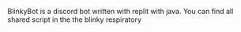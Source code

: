 BlinkyBot is a discord bot written with replit with java. You can find all shared script in the the blinky respiratory
